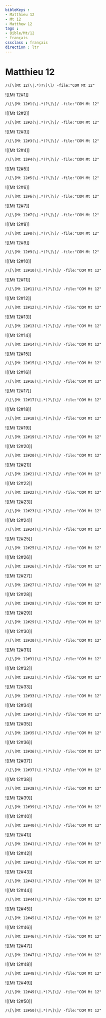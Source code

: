 ```yaml
---
bibleKeys : 
- Matthieu 12
- Mt 12
- Matthew 12
tags : 
- Bible/Mt/12
- français
cssclass : français
direction : ltr
---
```


# Matthieu 12

```query
/\[\[Mt 12(\|.*)?\]\]/ -file:"COM Mt 12"
```



![[Mt 12#1]]

```query
/\[\[Mt 12#1(\|.*)?\]\]/ -file:"COM Mt 12"
```

![[Mt 12#2]]

```query
/\[\[Mt 12#2(\|.*)?\]\]/ -file:"COM Mt 12"
```

![[Mt 12#3]]

```query
/\[\[Mt 12#3(\|.*)?\]\]/ -file:"COM Mt 12"
```

![[Mt 12#4]]

```query
/\[\[Mt 12#4(\|.*)?\]\]/ -file:"COM Mt 12"
```

![[Mt 12#5]]

```query
/\[\[Mt 12#5(\|.*)?\]\]/ -file:"COM Mt 12"
```

![[Mt 12#6]]

```query
/\[\[Mt 12#6(\|.*)?\]\]/ -file:"COM Mt 12"
```

![[Mt 12#7]]

```query
/\[\[Mt 12#7(\|.*)?\]\]/ -file:"COM Mt 12"
```

![[Mt 12#8]]

```query
/\[\[Mt 12#8(\|.*)?\]\]/ -file:"COM Mt 12"
```

![[Mt 12#9]]

```query
/\[\[Mt 12#9(\|.*)?\]\]/ -file:"COM Mt 12"
```

![[Mt 12#10]]

```query
/\[\[Mt 12#10(\|.*)?\]\]/ -file:"COM Mt 12"
```

![[Mt 12#11]]

```query
/\[\[Mt 12#11(\|.*)?\]\]/ -file:"COM Mt 12"
```

![[Mt 12#12]]

```query
/\[\[Mt 12#12(\|.*)?\]\]/ -file:"COM Mt 12"
```

![[Mt 12#13]]

```query
/\[\[Mt 12#13(\|.*)?\]\]/ -file:"COM Mt 12"
```

![[Mt 12#14]]

```query
/\[\[Mt 12#14(\|.*)?\]\]/ -file:"COM Mt 12"
```

![[Mt 12#15]]

```query
/\[\[Mt 12#15(\|.*)?\]\]/ -file:"COM Mt 12"
```

![[Mt 12#16]]

```query
/\[\[Mt 12#16(\|.*)?\]\]/ -file:"COM Mt 12"
```

![[Mt 12#17]]

```query
/\[\[Mt 12#17(\|.*)?\]\]/ -file:"COM Mt 12"
```

![[Mt 12#18]]

```query
/\[\[Mt 12#18(\|.*)?\]\]/ -file:"COM Mt 12"
```

![[Mt 12#19]]

```query
/\[\[Mt 12#19(\|.*)?\]\]/ -file:"COM Mt 12"
```

![[Mt 12#20]]

```query
/\[\[Mt 12#20(\|.*)?\]\]/ -file:"COM Mt 12"
```

![[Mt 12#21]]

```query
/\[\[Mt 12#21(\|.*)?\]\]/ -file:"COM Mt 12"
```

![[Mt 12#22]]

```query
/\[\[Mt 12#22(\|.*)?\]\]/ -file:"COM Mt 12"
```

![[Mt 12#23]]

```query
/\[\[Mt 12#23(\|.*)?\]\]/ -file:"COM Mt 12"
```

![[Mt 12#24]]

```query
/\[\[Mt 12#24(\|.*)?\]\]/ -file:"COM Mt 12"
```

![[Mt 12#25]]

```query
/\[\[Mt 12#25(\|.*)?\]\]/ -file:"COM Mt 12"
```

![[Mt 12#26]]

```query
/\[\[Mt 12#26(\|.*)?\]\]/ -file:"COM Mt 12"
```

![[Mt 12#27]]

```query
/\[\[Mt 12#27(\|.*)?\]\]/ -file:"COM Mt 12"
```

![[Mt 12#28]]

```query
/\[\[Mt 12#28(\|.*)?\]\]/ -file:"COM Mt 12"
```

![[Mt 12#29]]

```query
/\[\[Mt 12#29(\|.*)?\]\]/ -file:"COM Mt 12"
```

![[Mt 12#30]]

```query
/\[\[Mt 12#30(\|.*)?\]\]/ -file:"COM Mt 12"
```

![[Mt 12#31]]

```query
/\[\[Mt 12#31(\|.*)?\]\]/ -file:"COM Mt 12"
```

![[Mt 12#32]]

```query
/\[\[Mt 12#32(\|.*)?\]\]/ -file:"COM Mt 12"
```

![[Mt 12#33]]

```query
/\[\[Mt 12#33(\|.*)?\]\]/ -file:"COM Mt 12"
```

![[Mt 12#34]]

```query
/\[\[Mt 12#34(\|.*)?\]\]/ -file:"COM Mt 12"
```

![[Mt 12#35]]

```query
/\[\[Mt 12#35(\|.*)?\]\]/ -file:"COM Mt 12"
```

![[Mt 12#36]]

```query
/\[\[Mt 12#36(\|.*)?\]\]/ -file:"COM Mt 12"
```

![[Mt 12#37]]

```query
/\[\[Mt 12#37(\|.*)?\]\]/ -file:"COM Mt 12"
```

![[Mt 12#38]]

```query
/\[\[Mt 12#38(\|.*)?\]\]/ -file:"COM Mt 12"
```

![[Mt 12#39]]

```query
/\[\[Mt 12#39(\|.*)?\]\]/ -file:"COM Mt 12"
```

![[Mt 12#40]]

```query
/\[\[Mt 12#40(\|.*)?\]\]/ -file:"COM Mt 12"
```

![[Mt 12#41]]

```query
/\[\[Mt 12#41(\|.*)?\]\]/ -file:"COM Mt 12"
```

![[Mt 12#42]]

```query
/\[\[Mt 12#42(\|.*)?\]\]/ -file:"COM Mt 12"
```

![[Mt 12#43]]

```query
/\[\[Mt 12#43(\|.*)?\]\]/ -file:"COM Mt 12"
```

![[Mt 12#44]]

```query
/\[\[Mt 12#44(\|.*)?\]\]/ -file:"COM Mt 12"
```

![[Mt 12#45]]

```query
/\[\[Mt 12#45(\|.*)?\]\]/ -file:"COM Mt 12"
```

![[Mt 12#46]]

```query
/\[\[Mt 12#46(\|.*)?\]\]/ -file:"COM Mt 12"
```

![[Mt 12#47]]

```query
/\[\[Mt 12#47(\|.*)?\]\]/ -file:"COM Mt 12"
```

![[Mt 12#48]]

```query
/\[\[Mt 12#48(\|.*)?\]\]/ -file:"COM Mt 12"
```

![[Mt 12#49]]

```query
/\[\[Mt 12#49(\|.*)?\]\]/ -file:"COM Mt 12"
```

![[Mt 12#50]]

```query
/\[\[Mt 12#50(\|.*)?\]\]/ -file:"COM Mt 12"
```

